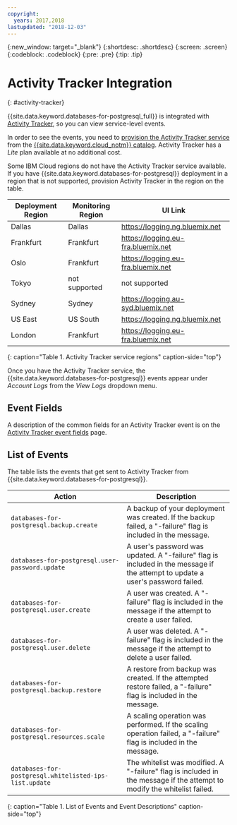 ```yaml
---
copyright:
  years: 2017,2018
lastupdated: "2018-12-03"
---
```


{:new_window: target="_blank"}
{:shortdesc: .shortdesc}
{:screen: .screen}
{:codeblock: .codeblock}
{:pre: .pre}
{:tip: .tip}

# Activity Tracker Integration
{: #activity-tracker}

{{site.data.keyword.databases-for-postgresql_full}} is integrated with  [Activity Tracker](/docs/services/cloud-activity-tracker?topic=cloud-activity-tracker-activity_tracker_ov), so you can view service-level events.

In order to see the events, you need to [provision the Activity Tracker service](/docs/services/cloud-activity-tracker/how-to?topic=cloud-activity-tracker-provision) from the [{{site.data.keyword.cloud_notm}}  catalog](https://{DomainName}/catalog/services/activity-tracker). Activity Tracker has a _Lite_ plan available at no additional cost.

Some IBM Cloud regions do not have the Activity Tracker service available. If you have {{site.data.keyword.databases-for-postgresql}} deployment in a region that is not supported, provision Activity Tracker in the region on the table.

Deployment Region|Monitoring Region|UI Link
----------|-----------|-----------
Dallas | Dallas | https://logging.ng.bluemix.net
Frankfurt | Frankfurt | https://logging.eu-fra.bluemix.net
Oslo | Frankfurt | https://logging.eu-fra.bluemix.net
Tokyo | not supported | not supported
Sydney | Sydney | https://logging.au-syd.bluemix.net
US East | US South | https://logging.ng.bluemix.net
London | Frankfurt | https://logging.eu-fra.bluemix.net
{: caption="Table 1. Activity Tracker service regions" caption-side="top"}

Once you have the Activity Tracker service, the {{site.data.keyword.databases-for-postgresql}} events appear under _Account Logs_ from the _View Logs_ dropdown menu. 

## Event Fields

A description of the common fields for an Activity Tracker event is on the [Activity Tracker event fields](/docs/services/cloud-activity-tracker?topic=cloud-activity-tracker-at_event) page.

## List of Events

The table lists the events that get sent to Activity Tracker from {{site.data.keyword.databases-for-postgresql}}.

Action|Description
-------|-------
`databases-for-postgresql.backup.create`|A backup of your deployment was created. If the backup failed, a "-failure" flag is included in the message.
`databases-for-postgresql.user-password.update`|A user's password was updated. A "-failure" flag is included in the message if the attempt to update a user's password failed.
`databases-for-postgresql.user.create`|A user was created. A "-failure" flag is included in the message if the attempt to create a user failed.
`databases-for-postgresql.user.delete`|A user was deleted. A "-failure" flag is included in the message if the attempt to delete a user failed.
`databases-for-postgresql.backup.restore`|A restore from backup was created. If the attempted restore failed, a "-failure" flag is included in the message.
`databases-for-postgresql.resources.scale`|A scaling operation was performed. If the scaling operation failed, a "-failure" flag is included in the message.
`databases-for-postgresql.whitelisted-ips-list.update`|The whitelist was modified. A "-failure" flag is included in the message if the attempt to modify the whitelist failed.
{: caption="Table 1. List of Events and Event Descriptions" caption-side="top"}

